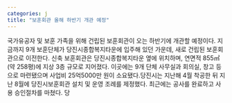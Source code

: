 ```yaml
---
categories: j
title: "보훈회관 올해 하반기 개관 예정"
---
```

국가유공자 및 보훈 가족을 위해 건립된 보훈회관이 오는 하반기에 개관할 예정이다. 지금까지 9개 보훈단체가 당진시종합복지타운에 입주해 있던 가운데, 새로 건립된 보훈회관으로 이전한다. 신축 보훈회관은 당진시종합복지타운 옆에 위치하며, 연면적 855㎡(약 258평)에 지상 3층 규모로 지어졌다. 이곳에는 9개 단체 사무실과 회의실, 창고 등으로 마련됐으며 사업비 25억5000만 원이 소요됐다.당진시는 지난해 4월 착공한 뒤 지난 8월에 당진시보훈회관 설치 및 운영 조례를 제정했다. 최근에는 공사를 완료하고 사용 승인절차를 마쳤다. 당